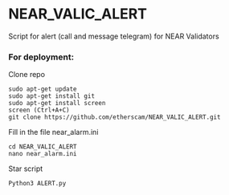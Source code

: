 # NEAR_VALIC_ALERT
Script for alert (call and message telegram) for NEAR Validators  
 ### For deployment:

Clone repo
```
sudo apt-get update
sudo apt-get install git
sudo apt-get install screen
screen (Ctrl+A+C)
git clone https://github.com/etherscam/NEAR_VALIC_ALERT.git
```
Fill in the file near_alarm.ini
```
cd NEAR_VALIC_ALERT
nano near_alarm.ini
```
Star script
```
Python3 ALERT.py
```
